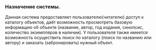### Назначение системы.

Данная система предоставляет пользователю(читателю) доступ к каталогу объектов, даёт возможность просмотреть базовую информацию об
объекте (название, автор, год издания, синопсис, количество экземпляров в наличии). У пользователя также имеется возможность осуществить поиск по каталогу (поиск по названию или автору) и заказать (забронировать) нужный объект. 

